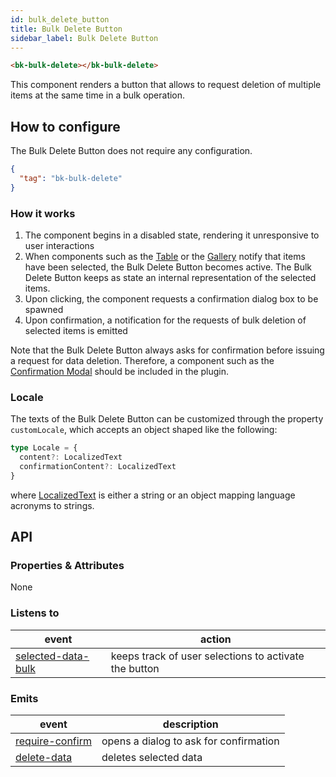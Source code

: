 ```yaml
---
id: bulk_delete_button
title: Bulk Delete Button
sidebar_label: Bulk Delete Button
---
```


<!--
WARNING: this file was automatically generated by Mia-Platform Doc Aggregator.
DO NOT MODIFY IT BY HAND.
Instead, modify the source file and run the aggregator to regenerate this file.
-->

<!--
WARNING:
This file is automatically generated. Please edit the 'README' file of the corresponding component and run `yarn copy:docs`
-->

[crud-service]: /runtime_suite/crud-service/10_overview_and_usage.md
[state-pattern]: /runtime_suite/crud-service/10_overview_and_usage.md#state-transitions

[bk-table]: ./520_table.md
[bk-gallery]: ./370_gallery.md
[bk-confirmation-modal]: ./160_confirmation_modal.md

[require-confirm]: ../70_events.md#require-confirm
[delete-data]: ../70_events.md#delete-data
[selected-data-bulk]: ../70_events.md#selected-data-bulk
[localized-text]: ../40_core_concepts.md#localization-and-i18n



```html
<bk-bulk-delete></bk-bulk-delete>
```

This component renders a button that allows to request deletion of multiple items at the same time in a bulk operation.

## How to configure

The Bulk Delete Button does not require any configuration.

```json
{
  "tag": "bk-bulk-delete"
}
```

<!-- TODO remove commented paragraph and link deletion flow -->
<!-- ### CRUD Service deletion
As per [CRUD-Service][crud-service] specifications, deletion consists in editing the `__STATE__` field of the items. In particular, following the CRUD-service [__STATE__ pattern][state-pattern], the process of deletion involves editing items from the "PUBLIC" or "DRAFT" `__STATE__` to the "TRASH" state, and moving items from the "TRASH" `__STATE__` to the "DELETED" state. -->

### How it works

1. The component begins in a disabled state, rendering it unresponsive to user interactions
2. When components such as the [Table][bk-table] or the [Gallery][bk-gallery] notify that items have been selected, the Bulk Delete Button becomes active. The Bulk Delete Button keeps as state an internal representation of the selected items.
3. Upon clicking, the component requests a confirmation dialog box to be spawned
4. Upon confirmation, a notification for the requests of bulk deletion of selected items is emitted

Note that the Bulk Delete Button always asks for confirmation before issuing a request for data deletion. Therefore, a component such as the [Confirmation Modal][bk-confirmation-modal] should be included in the plugin.

<!-- TODO add link to confirmation flow -->

### Locale

The texts of the Bulk Delete Button can be customized through the property `customLocale`, which accepts an object shaped like the following:

```typescript
type Locale = {
  content?: LocalizedText
  confirmationContent?: LocalizedText
}
```

where [LocalizedText][localized-text] is either a string or an object mapping language acronyms to strings.


## API

### Properties & Attributes

None

### Listens to

| event | action |
|-------|--------|
|[selected-data-bulk][selected-data-bulk]|keeps track of user selections to activate the button|

### Emits

| event | description |
|-------|-------------|
|[require-confirm][require-confirm]|opens a dialog to ask for confirmation|
|[delete-data][delete-data]|deletes selected data|
